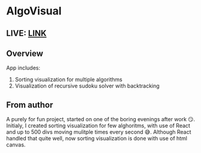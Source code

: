 # AlgoVisual
## LIVE: [LINK](https://algo-visual-mb.netlify.app/)

## Overview
App includes:
1. Sorting visualization for multiple algorithms
2. Visualization of recursive sudoku solver with backtracking

## From author
A purely for fun project, started on one of the boring evenings after work :smirk:. Initialy, I created sorting visualization for few alghoritms, with use of React and up to 500 divs moving mulitple times every second :sweat_smile:. Although React handled that quite well, now sorting visualization is done with use of html canvas.
